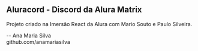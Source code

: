 ## Aluracord - Discord da Alura Matrix
Projeto criado na Imersão React da Alura com Mario Souto e Paulo Silveira.

--
Ana Maria Silva<br>
github.com/anamariasilva
